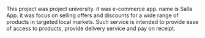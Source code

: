 This project was project university. it was e-commerce app. name is Salla App. it was focus on selling offers and discounts for a wide range of products in targeted local markets. Such service is intended to provide ease of access to products, provide delivery service and pay on receipt.
